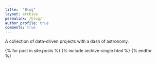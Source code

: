 ```yaml
---
title:  "Blog"
layout: archive
permalink: /blog/
author_profile: true
comments: true
---
```

A collection of data-driven projects with a dash of astronomy.

{% for post in site.posts %}
   {% include archive-single.html %}
{% endfor %}
